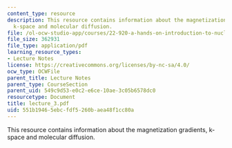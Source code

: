 ```yaml
---
content_type: resource
description: This resource contains information about the magnetization gradients,
  k-space and molecular diffusion.
file: /ol-ocw-studio-app/courses/22-920-a-hands-on-introduction-to-nuclear-magnetic-resonance-january-iap-1997/551b19465ebcfdf5260baea48f1cc80a_lecture_3.pdf
file_size: 362931
file_type: application/pdf
learning_resource_types:
- Lecture Notes
license: https://creativecommons.org/licenses/by-nc-sa/4.0/
ocw_type: OCWFile
parent_title: Lecture Notes
parent_type: CourseSection
parent_uid: 549c9d53-e0c2-e6ce-10ae-3c05b6578dc0
resourcetype: Document
title: lecture_3.pdf
uid: 551b1946-5ebc-fdf5-260b-aea48f1cc80a
---
```

This resource contains information about the magnetization gradients, k-space and molecular diffusion.